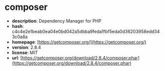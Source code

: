 # composer

- **description**: Dependency Manager for PHP
- **hash**: c4c4e2e1beab0ea04e0bd042a5dbba9feda1fbf5eda0d36203958edd343c0a8a
- **homepage**: [https://getcomposer.org/](https://getcomposer.org/)
- **version**: 2.8.4
- **license**: MIT
- **url**: [https://getcomposer.org/download/2.8.4/composer.phar](https://getcomposer.org/download/2.8.4/composer.phar)

